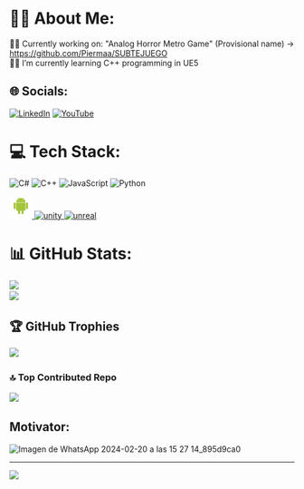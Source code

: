 # 🐱‍💻 About Me:
🐱‍👓 Currently working on: "Analog Horror Metro Game" (Provisional name) -> https://github.com/Piermaa/SUBTEJUEGO<br>🐱‍🐉 I’m currently learning C++ programming in UE5


## 🌐 Socials:
[![LinkedIn](https://img.shields.io/badge/LinkedIn-%230077B5.svg?logo=linkedin&logoColor=white)](https://www.linkedin.com/in/fabrizio-piermarocchi-b867a8206/) [![YouTube](https://img.shields.io/badge/YouTube-%23FF0000.svg?logo=YouTube&logoColor=white)](https://youtube.com/channel/UCC1gFX_VlYrqx1subZ0wplA) 

# 💻 Tech Stack:
![C#](https://img.shields.io/badge/c%23-%23239120.svg?style=for-the-badge&logo=csharp&logoColor=white) ![C++](https://img.shields.io/badge/c++-%2300599C.svg?style=for-the-badge&logo=c%2B%2B&logoColor=white) ![JavaScript](https://img.shields.io/badge/javascript-%23323330.svg?style=for-the-badge&logo=javascript&logoColor=%23F7DF1E) ![Python](https://img.shields.io/badge/python-3670A0?style=for-the-badge&logo=python&logoColor=ffdd54)

<p align="left"> <a href="https://developer.android.com" target="_blank" rel="noreferrer"> <img src="https://raw.githubusercontent.com/devicons/devicon/master/icons/android/android-original-wordmark.svg" alt="android" width="40" height="40"/> </a> <a href="https://www.w3schools.com/cpp/" target="_blank" rel="noreferrer"</a> <a href="https://unity.com/" target="_blank" rel="noreferrer"> <img src="https://www.vectorlogo.zone/logos/unity3d/unity3d-icon.svg" alt="unity" width="40" height="40"/> </a> <a href="https://unrealengine.com/" target="_blank" rel="noreferrer"> <img src="https://raw.githubusercontent.com/kenangundogan/fontisto/036b7eca71aab1bef8e6a0518f7329f13ed62f6b/icons/svg/brand/unreal-engine.svg" alt="unreal" width="40" height="40"/> </a> </p>



# 📊 GitHub Stats:
<!--![](https://github-readme-stats.vercel.app/api?username=Piermaa&theme=algolia&hide_border=false&include_all_commits=true&count_private=false)<br/> -->
![](https://github-readme-streak-stats.herokuapp.com/?user=Piermaa&theme=algolia&hide_border=false)<br/>
![](https://github-readme-stats.vercel.app/api/top-langs/?username=Piermaa&theme=algolia&hide_border=false&include_all_commits=true&count_private=false&layout=compact)

## 🏆 GitHub Trophies
![](https://github-profile-trophy.vercel.app/?username=Piermaa&theme=algolia&no-frame=false&no-bg=true&margin-w=4)

### 🔝 Top Contributed Repo
![](https://github-contributor-stats.vercel.app/api?username=Piermaa&limit=5&theme=algolia&combine_all_yearly_contributions=true)

## Motivator:
![Imagen de WhatsApp 2024-02-20 a las 15 27 14_895d9ca0](https://github.com/Piermaa/Piermaa/assets/87669776/9b27a7d3-e7f9-448e-b918-86593aa0592d)


---
[![](https://visitcount.itsvg.in/api?id=Piermaa&icon=1&color=0)](https://visitcount.itsvg.in)

<!-- Proudly created with GPRM ( https://gprm.itsvg.in ) -->
<!--With some modifications* -->
